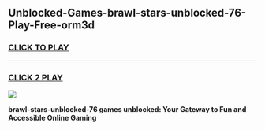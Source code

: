 
## Unblocked-Games-brawl-stars-unblocked-76-Play-Free-orm3d
<h3>
<a href="https://premium76.site?title=brawl-stars-unblocked-76&ref=18A">CLICK TO PLAY</a></h3>
<hr>

<h3>
<a href="https://premium76.site?title=brawl-stars-unblocked-76&ref=18A">CLICK 2 PLAY</a>
  
</h3>

<a href="https://premium76.site?title=brawl-stars-unblocked-76&ref=18A"><img src="https://clearcache.store/games.png"></a>


**brawl-stars-unblocked-76 games unblocked: Your Gateway to Fun and Accessible Online Gaming**
